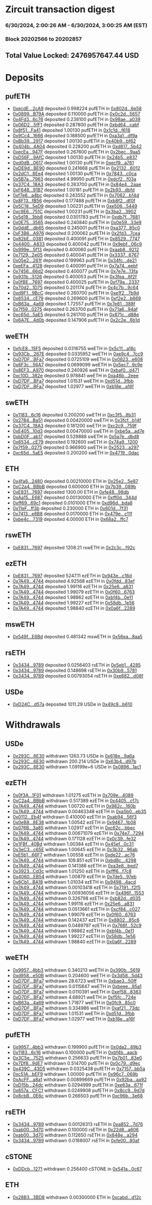 # Zircuit transaction digest
### 6/30/2024, 2:00:26 AM - 6/30/2024, 3:00:25 AM (EST)
### Block 20202566 to 20202857

## Total Value Locked: 2476957647.44 USD

# Deposits
## pufETH
- [0xecdE...2cA9](https://etherscan.io/address/0xecdE367a5e6f8c62dEFdE557695eCbe3EF452cA9) deposited 0.998224 pufETH in [0x802d...6e58](https://etherscan.io/tx/0xecdE367a5e6f8c62dEFdE557695eCbe3EF452cA9)
- [0x0899...B79A](https://etherscan.io/address/0x0899a1C9a0d0Ee04158F77d5d1359D9F566AB79A) deposited 0.110000 pufETH in [0x0c2d...5657](https://etherscan.io/tx/0x0899a1C9a0d0Ee04158F77d5d1359D9F566AB79A)
- [0x4Fd3...6c76](https://etherscan.io/address/0x4Fd32E5f323850C7001C2c05fC5719d3304e6c76) deposited 0.238100 pufETH in [0x98ae...a039](https://etherscan.io/tx/0x4Fd32E5f323850C7001C2c05fC5719d3304e6c76)
- [0x06D2...5fF1](https://etherscan.io/address/0x06D251AF17631E78C651c940E0326a3968515fF1) deposited 0.287800 pufETH in [0xbd64...cabf](https://etherscan.io/tx/0x06D251AF17631E78C651c940E0326a3968515fF1)
- [0x8f51...Fa41](https://etherscan.io/address/0x8f51c8eE0b924f369b4518c4a8643a0a4951Fa41) deposited 1.00130 pufETH in [0x1c1d...f618](https://etherscan.io/tx/0x8f51c8eE0b924f369b4518c4a8643a0a4951Fa41)
- [0x9Cc4...1666](https://etherscan.io/address/0x9Cc42A4f42a96161AA50876c78aE7C3399E81666) deposited 0.188500 pufETH in [0xa3a1...df9a](https://etherscan.io/tx/0x9Cc42A4f42a96161AA50876c78aE7C3399E81666)
- [0xBb39...2917](https://etherscan.io/address/0xBb39867A5553b0eD92d268F4AB0BbA7e0e0b2917) deposited 1.00130 pufETH in [0x40b9...bf62](https://etherscan.io/tx/0xBb39867A5553b0eD92d268F4AB0BbA7e0e0b2917)
- [0x404b...4A04](https://etherscan.io/address/0x404b9ab249Ba4C1f85cdD1aF72b28d6717e74A04) deposited 0.228200 pufETH in [0xd817...5b42](https://etherscan.io/tx/0x404b9ab249Ba4C1f85cdD1aF72b28d6717e74A04)
- [0xecEa...947F](https://etherscan.io/address/0xecEab46DfFBB0d8877018040cFDB816E94d1947F) deposited 0.267600 pufETH in [0x2bec...9aa5](https://etherscan.io/tx/0xecEab46DfFBB0d8877018040cFDB816E94d1947F)
- [0xD56F...9AfC](https://etherscan.io/address/0xD56FFB3DB949760158C0621149d4df27827b9AfC) deposited 1.00130 pufETH in [0x24b5...e837](https://etherscan.io/tx/0xD56FFB3DB949760158C0621149d4df27827b9AfC)
- [0xd0dB...0617](https://etherscan.io/address/0xd0dBDD97bC2080fdaf93d0509a829CCb70040617) deposited 1.00130 pufETH in [0xecf9...a781](https://etherscan.io/tx/0xd0dBDD97bC2080fdaf93d0509a829CCb70040617)
- [0xDE9d...BE90](https://etherscan.io/address/0xDE9d36bFb0237E480Bbe95717Fff26E458cfBE90) deposited 0.241668 pufETH in [0x2132...6012](https://etherscan.io/tx/0xDE9d36bFb0237E480Bbe95717Fff26E458cfBE90)
- [0x2dC1...8Ee4](https://etherscan.io/address/0x2dC17BE57bDF54bA573b563358fF91B543c08Ee4) deposited 1.00130 pufETH in [0x7843...c0ca](https://etherscan.io/tx/0x2dC17BE57bDF54bA573b563358fF91B543c08Ee4)
- [0x5B7a...7963](https://etherscan.io/address/0x5B7ab4B4B4768923cDdef657084223528C807963) deposited 4.99950 pufETH in [0xdcf2...f03a](https://etherscan.io/tx/0x5B7ab4B4B4768923cDdef657084223528C807963)
- [0x37C4...18A3](https://etherscan.io/address/0x37C4bFc0089F8A693DbA482cFa968BffE77F18A3) deposited 0.263700 pufETH in [0x84e4...2aae](https://etherscan.io/tx/0x37C4bFc0089F8A693DbA482cFa968BffE77F18A3)
- [0xF648...91B7](https://etherscan.io/address/0xF648fF8AB7dCb2f4A63De4e8C62B397cc2a191B7) deposited 1.00181 pufETH in [0x2b93...dbfd](https://etherscan.io/tx/0xF648fF8AB7dCb2f4A63De4e8C62B397cc2a191B7)
- [0xf7e6...a4bc](https://etherscan.io/address/0xf7e69E59dB190964eCb326ABF4989Bd18732a4bc) deposited 0.243552 pufETH in [0x7062...b14d](https://etherscan.io/tx/0xf7e69E59dB190964eCb326ABF4989Bd18732a4bc)
- [0x8F13...fB56](https://etherscan.io/address/0x8F138B268feFa0D57c889472a5d3Ee054200fB56) deposited 0.177488 pufETH in [0xb8f2...df0f](https://etherscan.io/tx/0x8F138B268feFa0D57c889472a5d3Ee054200fB56)
- [0x5C18...5eD9](https://etherscan.io/address/0x5C1889633343d1275163600f00BA7A996c3b5eD9) deposited 1.00231 pufETH in [0xe506...5449](https://etherscan.io/tx/0x5C1889633343d1275163600f00BA7A996c3b5eD9)
- [0xc9E6...751C](https://etherscan.io/address/0xc9E6088C49b00e01C2F0Afd3F22554Acb34b751C) deposited 1.00231 pufETH in [0x3ba2...3902](https://etherscan.io/tx/0xc9E6088C49b00e01C2F0Afd3F22554Acb34b751C)
- [0x5d18...3bb8](https://etherscan.io/address/0x5d188f3D1247Cc117f76bDE9603a6f5d39a33bb8) deposited 0.0301783 pufETH in [0xdb7f...7681](https://etherscan.io/tx/0x5d188f3D1247Cc117f76bDE9603a6f5d39a33bb8)
- [0x0E75...3565](https://etherscan.io/address/0x0E75aE0872a6b4c8fA71FE15778Fe08d82063565) deposited 0.240840 pufETH in [0x0e59...33e9](https://etherscan.io/tx/0x0E75aE0872a6b4c8fA71FE15778Fe08d82063565)
- [0x0ddE...db65](https://etherscan.io/address/0x0ddE8c0b6Eb6257fcD8e3878C279DD6B03b9db65) deposited 0.245001 pufETH in [0xa377...85c0](https://etherscan.io/tx/0x0ddE8c0b6Eb6257fcD8e3878C279DD6B03b9db65)
- [0xF3B6...A976](https://etherscan.io/address/0xF3B65337F8724a65e58783623f9f3fA84926A976) deposited 0.200062 pufETH in [0x2fd3...7cea](https://etherscan.io/tx/0xF3B65337F8724a65e58783623f9f3fA84926A976)
- [0x82bE...0381](https://etherscan.io/address/0x82bE74e3fd7B9Bfcf6DfAEE3565c863E91190381) deposited 0.400091 pufETH in [0x8529...7747](https://etherscan.io/tx/0x82bE74e3fd7B9Bfcf6DfAEE3565c863E91190381)
- [0x4400...A833](https://etherscan.io/address/0x4400d9F0BDa81ACE8079e608EB14dEf33109A833) deposited 0.400042 pufETH in [0x9ebf...06c9](https://etherscan.io/tx/0x4400d9F0BDa81ACE8079e608EB14dEf33109A833)
- [0x999e...5f13](https://etherscan.io/address/0x999e25a14a6Cfebac64cD8E6a2B4bA11fDde5f13) deposited 0.400060 pufETH in [0xaab8...9212](https://etherscan.io/tx/0x999e25a14a6Cfebac64cD8E6a2B4bA11fDde5f13)
- [0x7129...2e05](https://etherscan.io/address/0x7129AaEd07d864DBe4e5D4E4FBD2FFCD9f4b2e05) deposited 0.400041 pufETH in [0x3337...6767](https://etherscan.io/tx/0x7129AaEd07d864DBe4e5D4E4FBD2FFCD9f4b2e05)
- [0x05e2...261f](https://etherscan.io/address/0x05e2f9c0F7b51Fa3BaC8FeE5152E23B94731261f) deposited 0.199963 pufETH in [0x34fc...de21](https://etherscan.io/tx/0x05e2f9c0F7b51Fa3BaC8FeE5152E23B94731261f)
- [0xeEFa...4128](https://etherscan.io/address/0xeEFa50c79720897EFDD77399dEB2D280912C4128) deposited 0.400091 pufETH in [0x7a74...eebf](https://etherscan.io/tx/0xeEFa50c79720897EFDD77399dEB2D280912C4128)
- [0x7456...66d2](https://etherscan.io/address/0x7456f0a4D00c89c284550411ea7F82Eeec8466d2) deposited 0.400077 pufETH in [0x7e7e...13fa](https://etherscan.io/tx/0x7456f0a4D00c89c284550411ea7F82Eeec8466d2)
- [0x931b...5126](https://etherscan.io/address/0x931b9037d790E534aA430b0C83a1543d40475126) deposited 0.400053 pufETH in [0x3fea...6f2f](https://etherscan.io/tx/0x931b9037d790E534aA430b0C83a1543d40475126)
- [0x0fBE...7697](https://etherscan.io/address/0x0fBE7996103C342E45e8B90b52Ae4a7De4367697) deposited 0.400025 pufETH in [0xf79a...2337](https://etherscan.io/tx/0x0fBE7996103C342E45e8B90b52Ae4a7De4367697)
- [0x70d2...1D75](https://etherscan.io/address/0x70d2FF42CfC326Dc908777fe77CbE20736991D75) deposited 0.201174 pufETH in [0x4c7b...9c64](https://etherscan.io/tx/0x70d2FF42CfC326Dc908777fe77CbE20736991D75)
- [0xd9F1...9BcC](https://etherscan.io/address/0xd9F18d0C490697CcDC1C16F54d223eA75a069BcC) deposited 0.260700 pufETH in [0xe1f2...7b9d](https://etherscan.io/tx/0xd9F18d0C490697CcDC1C16F54d223eA75a069BcC)
- [0x6534...cE79](https://etherscan.io/address/0x65345f76eC86014aF402041657d118e29E65cE79) deposited 0.269600 pufETH in [0xf2e2...b669](https://etherscan.io/tx/0x65345f76eC86014aF402041657d118e29E65cE79)
- [0xB63a...4a69](https://etherscan.io/address/0xB63a205cC11C63dC5F7aF3bC2103308E2d134a69) deposited 1.72557 pufETH in [0x7e81...388f](https://etherscan.io/tx/0xB63a205cC11C63dC5F7aF3bC2103308E2d134a69)
- [0x7f59...0275](https://etherscan.io/address/0x7f59bE872c50A195056eD409a193495a8f490275) deposited 0.263700 pufETH in [0x71a6...94af](https://etherscan.io/tx/0x7f59bE872c50A195056eD409a193495a8f490275)
- [0xc65d...5aE5](https://etherscan.io/address/0xc65deCa6cA4392800c7564719790401ef4065aE5) deposited 0.261700 pufETH in [0x871c...d88e](https://etherscan.io/tx/0xc65deCa6cA4392800c7564719790401ef4065aE5)
- [0x6A7E...4d0b](https://etherscan.io/address/0x6A7E36B2a6E8793AdFAF2cE75aBf8c88e7124d0b) deposited 0.147906 pufETH in [0x2c2e...6b1d](https://etherscan.io/tx/0x6A7E36B2a6E8793AdFAF2cE75aBf8c88e7124d0b)
## weETH
- [0xfcE8...15F5](https://etherscan.io/address/0xfcE82d6174F601d6257Bd7D9CE2499BF1F3115F5) deposited 0.0316755 weETH in [0x5c11...a18c](https://etherscan.io/tx/0xfcE82d6174F601d6257Bd7D9CE2499BF1F3115F5)
- [0x93Cb...267E](https://etherscan.io/address/0x93CbF95e9fAd14Fc77BAe0532019804C9C14267E) deposited 0.0335952 weETH in [0xe9c4...7cc9](https://etherscan.io/tx/0x93CbF95e9fAd14Fc77BAe0532019804C9C14267E)
- [0xD7DF...BFa7](https://etherscan.io/address/0xD7DF7E085214743530afF339aFC420c7c720BFa7) deposited 0.0725109 weETH in [0x0823...e608](https://etherscan.io/tx/0xD7DF7E085214743530afF339aFC420c7c720BFa7)
- [0x6F3c...56A7](https://etherscan.io/address/0x6F3c7299400Cc60E8B333E5306dA41a111B056A7) deposited 0.0699099 weETH in [0x5ec7...9c9e](https://etherscan.io/tx/0x6F3c7299400Cc60E8B333E5306dA41a111B056A7)
- [0x8EF3...A970](https://etherscan.io/address/0x8EF33edD33452a6c2156f9517cD02B9e019aA970) deposited 0.240926 weETH in [0xbaf0...d471](https://etherscan.io/tx/0x8EF33edD33452a6c2156f9517cD02B9e019aA970)
- [0xc10D...382e](https://etherscan.io/address/0xc10D57f72Af5560749AaBCceD00F3184770a382e) deposited 0.978841 weETH in [0xa46b...2eee](https://etherscan.io/tx/0xc10D57f72Af5560749AaBCceD00F3184770a382e)
- [0xD7DF...BFa7](https://etherscan.io/address/0xD7DF7E085214743530afF339aFC420c7c720BFa7) deposited 1.01531 weETH in [0xd51d...3fbb](https://etherscan.io/tx/0xD7DF7E085214743530afF339aFC420c7c720BFa7)
- [0xD7DF...BFa7](https://etherscan.io/address/0xD7DF7E085214743530afF339aFC420c7c720BFa7) deposited 1.02977 weETH in [0xb18e...a16f](https://etherscan.io/tx/0xD7DF7E085214743530afF339aFC420c7c720BFa7)
## swETH
- [0x1183...6c16](https://etherscan.io/address/0x11830F8Ce473edD8ec73C4126b9381F65fD86c16) deposited 0.200200 swETH in [0xc3f5...8b31](https://etherscan.io/tx/0x11830F8Ce473edD8ec73C4126b9381F65fD86c16)
- [0x2784...Ba51](https://etherscan.io/address/0x27847A6Bd04Dd03cBA609078c308009C275BBa51) deposited 0.00420000 swETH in [0x3fcf...b14f](https://etherscan.io/tx/0x27847A6Bd04Dd03cBA609078c308009C275BBa51)
- [0x37C4...18A3](https://etherscan.io/address/0x37C4bFc0089F8A693DbA482cFa968BffE77F18A3) deposited 0.181200 swETH in [0xc2c9...759f](https://etherscan.io/tx/0x37C4bFc0089F8A693DbA482cFa968BffE77F18A3)
- [0xE405...10d3](https://etherscan.io/address/0xE4056aFA8c1736e02b9cdc25a46c3162398D10d3) deposited 0.00470000 swETH in [0xbe5a...ad7e](https://etherscan.io/tx/0xE4056aFA8c1736e02b9cdc25a46c3162398D10d3)
- [0xbD0F...ab17](https://etherscan.io/address/0xbD0F43868181d1C399FC7405fbc46725b2F7ab17) deposited 0.529888 swETH in [0x5a7e...dbd8](https://etherscan.io/tx/0xbD0F43868181d1C399FC7405fbc46725b2F7ab17)
- [0x6534...cE79](https://etherscan.io/address/0x65345f76eC86014aF402041657d118e29E65cE79) deposited 0.192600 swETH in [0x74a9...1200](https://etherscan.io/tx/0x65345f76eC86014aF402041657d118e29E65cE79)
- [0x7f59...0275](https://etherscan.io/address/0x7f59bE872c50A195056eD409a193495a8f490275) deposited 0.966900 swETH in [0x2523...a297](https://etherscan.io/tx/0x7f59bE872c50A195056eD409a193495a8f490275)
- [0xc65d...5aE5](https://etherscan.io/address/0xc65deCa6cA4392800c7564719790401ef4065aE5) deposited 0.200200 swETH in [0x4719...0dac](https://etherscan.io/tx/0xc65deCa6cA4392800c7564719790401ef4065aE5)
## ETH
- [0x4fa6...2480](https://etherscan.io/address/0x4fa6c3d970F4AB1Fc34AE2EC12EC0B673Bcc2480) deposited 0.00210000 ETH in [0x25e2...5e87](https://etherscan.io/tx/0x4fa6c3d970F4AB1Fc34AE2EC12EC0B673Bcc2480)
- [0xC2a4...BBbB](https://etherscan.io/address/0xC2a406166299caB46480F334CCe0dA2d0715BBbB) deposited 0.600000 ETH in [0x7b39...089b](https://etherscan.io/tx/0xC2a406166299caB46480F334CCe0dA2d0715BBbB)
- [0xE831...7697](https://etherscan.io/address/0xE831C8903de820137c13681E78A5780afDdf7697) deposited 1300.00 ETH in [0xfe48...98db](https://etherscan.io/tx/0xE831C8903de820137c13681E78A5780afDdf7697)
- [0xAa15...E687](https://etherscan.io/address/0xAa153D7c28c162e08aA08aB1d9F3a0f8CA21E687) deposited 0.00130000 ETH in [0xff0d...344d](https://etherscan.io/tx/0xAa153D7c28c162e08aA08aB1d9F3a0f8CA21E687)
- [0xff69...69c1](https://etherscan.io/address/0xff691753Ae5e2268F16f66F3060160558a9569c1) deposited 0.0101000 ETH in [0xd96d...bda8](https://etherscan.io/tx/0xff691753Ae5e2268F16f66F3060160558a9569c1)
- [0x11eF...ff3b](https://etherscan.io/address/0x11eFD930C0D401397346554AD443F003F2bAff3b) deposited 0.230000 ETH in [0x601d...7f31](https://etherscan.io/tx/0x11eFD930C0D401397346554AD443F003F2bAff3b)
- [0x7413...e8B8](https://etherscan.io/address/0x74130E45fA0f3E810CEf61759564998Fd751e8B8) deposited 0.0170000 ETH in [0x479e...c11f](https://etherscan.io/tx/0x74130E45fA0f3E810CEf61759564998Fd751e8B8)
- [0xbe4c...7319](https://etherscan.io/address/0xbe4c63CC7b37e7d9bB6a6aEB07169b34ea2D7319) deposited 4.00000 ETH in [0x68a2...ffc7](https://etherscan.io/tx/0xbe4c63CC7b37e7d9bB6a6aEB07169b34ea2D7319)
## rswETH
- [0xE831...7697](https://etherscan.io/address/0xE831C8903de820137c13681E78A5780afDdf7697) deposited 1208.21 rswETH in [0x2c3c...f92c](https://etherscan.io/tx/0xE831C8903de820137c13681E78A5780afDdf7697)
## ezETH
- [0xE831...7697](https://etherscan.io/address/0xE831C8903de820137c13681E78A5780afDdf7697) deposited 5247.11 ezETH in [0x943e...c16d](https://etherscan.io/tx/0xE831C8903de820137c13681E78A5780afDdf7697)
- [0x7A49...4744](https://etherscan.io/address/0x7A493Be5c2ce014cD049Bf178a1ac0Db1B434744) deposited 4.92568 ezETH in [0x0fdd...83ef](https://etherscan.io/tx/0x7A493Be5c2ce014cD049Bf178a1ac0Db1B434744)
- [0x7A49...4744](https://etherscan.io/address/0x7A493Be5c2ce014cD049Bf178a1ac0Db1B434744) deposited 1.99116 ezETH in [0x25e6...a831](https://etherscan.io/tx/0x7A493Be5c2ce014cD049Bf178a1ac0Db1B434744)
- [0x7A49...4744](https://etherscan.io/address/0x7A493Be5c2ce014cD049Bf178a1ac0Db1B434744) deposited 1.99079 ezETH in [0x0f60...6763](https://etherscan.io/tx/0x7A493Be5c2ce014cD049Bf178a1ac0Db1B434744)
- [0x7A49...4744](https://etherscan.io/address/0x7A493Be5c2ce014cD049Bf178a1ac0Db1B434744) deposited 1.98862 ezETH in [0xbf4b...0e11](https://etherscan.io/tx/0x7A493Be5c2ce014cD049Bf178a1ac0Db1B434744)
- [0x7A49...4744](https://etherscan.io/address/0x7A493Be5c2ce014cD049Bf178a1ac0Db1B434744) deposited 1.99227 ezETH in [0x58db...1e56](https://etherscan.io/tx/0x7A493Be5c2ce014cD049Bf178a1ac0Db1B434744)
- [0x7A49...4744](https://etherscan.io/address/0x7A493Be5c2ce014cD049Bf178a1ac0Db1B434744) deposited 1.98840 ezETH in [0x0a6f...2289](https://etherscan.io/tx/0x7A493Be5c2ce014cD049Bf178a1ac0Db1B434744)
## mswETH
- [0x549f...E6Bd](https://etherscan.io/address/0x549f070D6c18bEf6F23C06f8257612253604E6Bd) deposited 0.481342 mswETH in [0x56ea...8aa5](https://etherscan.io/tx/0x549f070D6c18bEf6F23C06f8257612253604E6Bd)
## rsETH
- [0x3434...9789](https://etherscan.io/address/0x34349c5569e7B846c3558961552D2202760A9789) deposited 0.0256403 rsETH in [0x5eb1...4285](https://etherscan.io/tx/0x34349c5569e7B846c3558961552D2202760A9789)
- [0x3434...9789](https://etherscan.io/address/0x34349c5569e7B846c3558961552D2202760A9789) deposited 0.148698 rsETH in [0x30b9...5781](https://etherscan.io/tx/0x34349c5569e7B846c3558961552D2202760A9789)
- [0x3434...9789](https://etherscan.io/address/0x34349c5569e7B846c3558961552D2202760A9789) deposited 0.00793054 rsETH in [0xe882...d08f](https://etherscan.io/tx/0x34349c5569e7B846c3558961552D2202760A9789)
## USDe
- [0xD24C...d57a](https://etherscan.io/address/0xD24Cfe2d0fa81369ca6291c28ac5426e16B6d57a) deposited 1011.29 USDe in [0x49c9...b610](https://etherscan.io/tx/0xD24Cfe2d0fa81369ca6291c28ac5426e16B6d57a)
# Withdrawals
## USDe
- [0x293C...6E30](https://etherscan.io/address/0x293C6937D8D82e05B01335F7B33FBA0c8e256E30) withdrawn 1263.73 USDe in [0x618e...9a6a](https://etherscan.io/tx/0x293C6937D8D82e05B01335F7B33FBA0c8e256E30)
- [0x293C...6E30](https://etherscan.io/address/0x293C6937D8D82e05B01335F7B33FBA0c8e256E30) withdrawn 200.214 USDe in [0x63b4...d97b](https://etherscan.io/tx/0x293C6937D8D82e05B01335F7B33FBA0c8e256E30)
- [0x293C...6E30](https://etherscan.io/address/0x293C6937D8D82e05B01335F7B33FBA0c8e256E30) withdrawn 1.09199e+6 USDe in [0x0896...1ac1](https://etherscan.io/tx/0x293C6937D8D82e05B01335F7B33FBA0c8e256E30)
## ezETH
- [0x0f3A...1F01](https://etherscan.io/address/0x0f3AEDfe4F2938A908Ee0A5627d28C2Ff55a1F01) withdrawn 1.01275 ezETH in [0x709e...4089](https://etherscan.io/tx/0x0f3AEDfe4F2938A908Ee0A5627d28C2Ff55a1F01)
- [0xC2a4...BBbB](https://etherscan.io/address/0xC2a406166299caB46480F334CCe0dA2d0715BBbB) withdrawn 0.517389 ezETH in [0x4405...cf7c](https://etherscan.io/tx/0xC2a406166299caB46480F334CCe0dA2d0715BBbB)
- [0x7A49...4744](https://etherscan.io/address/0x7A493Be5c2ce014cD049Bf178a1ac0Db1B434744) withdrawn 1.00720 ezETH in [0x982c...160b](https://etherscan.io/tx/0x7A493Be5c2ce014cD049Bf178a1ac0Db1B434744)
- [0x7A49...4744](https://etherscan.io/address/0x7A493Be5c2ce014cD049Bf178a1ac0Db1B434744) withdrawn 0.00463348 ezETH in [0xa5b0...eb35](https://etherscan.io/tx/0x7A493Be5c2ce014cD049Bf178a1ac0Db1B434744)
- [0x0112...Eb4f](https://etherscan.io/address/0x01120A83A4F82f03AE25f72A7a486530a09dEb4f) withdrawn 0.410000 ezETH in [0xab94...56f3](https://etherscan.io/tx/0x01120A83A4F82f03AE25f72A7a486530a09dEb4f)
- [0x0eB8...8E38](https://etherscan.io/address/0x0eB8e7A153A0dD817d83D2B83eB3Db0E82858E38) withdrawn 1.00542 ezETH in [0x9467...1b08](https://etherscan.io/tx/0x0eB8e7A153A0dD817d83D2B83eB3Db0E82858E38)
- [0x076B...3a85](https://etherscan.io/address/0x076BcA1Fd514dD0bAF03E2515aa356b553c23a85) withdrawn 1.02917 ezETH in [0xc62c...bbec](https://etherscan.io/tx/0x076BcA1Fd514dD0bAF03E2515aa356b553c23a85)
- [0x7A49...4744](https://etherscan.io/address/0x7A493Be5c2ce014cD049Bf178a1ac0Db1B434744) withdrawn 0.00671079 ezETH in [0x74e7...7294](https://etherscan.io/tx/0x7A493Be5c2ce014cD049Bf178a1ac0Db1B434744)
- [0x7A49...4744](https://etherscan.io/address/0x7A493Be5c2ce014cD049Bf178a1ac0Db1B434744) withdrawn 0.171128 ezETH in [0x0c39...fe32](https://etherscan.io/tx/0x7A493Be5c2ce014cD049Bf178a1ac0Db1B434744)
- [0x1FBf...40Bd](https://etherscan.io/address/0x1FBfae06489CfB1aAC13bD5aB1A35B0a923040Bd) withdrawn 1.00384 ezETH in [0x45ef...0c31](https://etherscan.io/tx/0x1FBfae06489CfB1aAC13bD5aB1A35B0a923040Bd)
- [0x3eC3...c65E](https://etherscan.io/address/0x3eC35edeE7b3c578F9FF716cfecD267Cb820c65E) withdrawn 1.00645 ezETH in [0x3b32...96ab](https://etherscan.io/tx/0x3eC35edeE7b3c578F9FF716cfecD267Cb820c65E)
- [0xE5b1...66F7](https://etherscan.io/address/0xE5b1dA82740738710711FE26fEE2577aee9266F7) withdrawn 1.00558 ezETH in [0xde22...ac76](https://etherscan.io/tx/0xE5b1dA82740738710711FE26fEE2577aee9266F7)
- [0x7A49...4744](https://etherscan.io/address/0x7A493Be5c2ce014cD049Bf178a1ac0Db1B434744) withdrawn 109.851 ezETH in [0xbd8c...4298](https://etherscan.io/tx/0x7A493Be5c2ce014cD049Bf178a1ac0Db1B434744)
- [0x7A49...4744](https://etherscan.io/address/0x7A493Be5c2ce014cD049Bf178a1ac0Db1B434744) withdrawn 0.141388 ezETH in [0xa3e8...bed7](https://etherscan.io/tx/0x7A493Be5c2ce014cD049Bf178a1ac0Db1B434744)
- [0x3923...Cd3c](https://etherscan.io/address/0x39233d31717B932608836df74FcD530B415CCd3c) withdrawn 1.01250 ezETH in [0xfff6...f7c8](https://etherscan.io/tx/0x39233d31717B932608836df74FcD530B415CCd3c)
- [0x4060...EB54](https://etherscan.io/address/0x4060aDF7a733c29Eb6BBA300b23E92215725EB54) withdrawn 1.00879 ezETH in [0x7de5...97eb](https://etherscan.io/tx/0x4060aDF7a733c29Eb6BBA300b23E92215725EB54)
- [0x6Cb1...BA18](https://etherscan.io/address/0x6Cb103fb46C95482c6aD13d687FeBDec4d25BA18) withdrawn 1.01034 ezETH in [0x9498...4acd](https://etherscan.io/tx/0x6Cb103fb46C95482c6aD13d687FeBDec4d25BA18)
- [0x7A49...4744](https://etherscan.io/address/0x7A493Be5c2ce014cD049Bf178a1ac0Db1B434744) withdrawn 0.00103418 ezETH in [0x7191...f2f5](https://etherscan.io/tx/0x7A493Be5c2ce014cD049Bf178a1ac0Db1B434744)
- [0x7A49...4744](https://etherscan.io/address/0x7A493Be5c2ce014cD049Bf178a1ac0Db1B434744) withdrawn 0.00936056 ezETH in [0x496f...1553](https://etherscan.io/tx/0x7A493Be5c2ce014cD049Bf178a1ac0Db1B434744)
- [0x7A49...4744](https://etherscan.io/address/0x7A493Be5c2ce014cD049Bf178a1ac0Db1B434744) withdrawn 0.326798 ezETH in [0xb82d...d035](https://etherscan.io/tx/0x7A493Be5c2ce014cD049Bf178a1ac0Db1B434744)
- [0x7A49...4744](https://etherscan.io/address/0x7A493Be5c2ce014cD049Bf178a1ac0Db1B434744) withdrawn 1.99116 ezETH in [0x25e6...a831](https://etherscan.io/tx/0x7A493Be5c2ce014cD049Bf178a1ac0Db1B434744)
- [0x7A49...4744](https://etherscan.io/address/0x7A493Be5c2ce014cD049Bf178a1ac0Db1B434744) withdrawn 0.0513661 ezETH in [0xcf84...c027](https://etherscan.io/tx/0x7A493Be5c2ce014cD049Bf178a1ac0Db1B434744)
- [0x7A49...4744](https://etherscan.io/address/0x7A493Be5c2ce014cD049Bf178a1ac0Db1B434744) withdrawn 1.99079 ezETH in [0x0f60...6763](https://etherscan.io/tx/0x7A493Be5c2ce014cD049Bf178a1ac0Db1B434744)
- [0x7A49...4744](https://etherscan.io/address/0x7A493Be5c2ce014cD049Bf178a1ac0Db1B434744) withdrawn 0.142437 ezETH in [0x8802...85c6](https://etherscan.io/tx/0x7A493Be5c2ce014cD049Bf178a1ac0Db1B434744)
- [0x7A49...4744](https://etherscan.io/address/0x7A493Be5c2ce014cD049Bf178a1ac0Db1B434744) withdrawn 0.0489797 ezETH in [0x766f...52c9](https://etherscan.io/tx/0x7A493Be5c2ce014cD049Bf178a1ac0Db1B434744)
- [0x7A49...4744](https://etherscan.io/address/0x7A493Be5c2ce014cD049Bf178a1ac0Db1B434744) withdrawn 1.98862 ezETH in [0xbf4b...0e11](https://etherscan.io/tx/0x7A493Be5c2ce014cD049Bf178a1ac0Db1B434744)
- [0x7A49...4744](https://etherscan.io/address/0x7A493Be5c2ce014cD049Bf178a1ac0Db1B434744) withdrawn 1.99227 ezETH in [0x58db...1e56](https://etherscan.io/tx/0x7A493Be5c2ce014cD049Bf178a1ac0Db1B434744)
- [0x7A49...4744](https://etherscan.io/address/0x7A493Be5c2ce014cD049Bf178a1ac0Db1B434744) withdrawn 1.98840 ezETH in [0x0a6f...2289](https://etherscan.io/tx/0x7A493Be5c2ce014cD049Bf178a1ac0Db1B434744)
## weETH
- [0x9957...4bb3](https://etherscan.io/address/0x995789D280DB285903e7f2D15ba86A39F2C84bb3) withdrawn 0.340213 weETH in [0x390b...5619](https://etherscan.io/tx/0x995789D280DB285903e7f2D15ba86A39F2C84bb3)
- [0xd958...e50B](https://etherscan.io/address/0xd95804ddFc0F3F619A310BfC5B1FEd7eBe5fe50B) withdrawn 0.204600 weETH in [0x3d58...5d43](https://etherscan.io/tx/0xd95804ddFc0F3F619A310BfC5B1FEd7eBe5fe50B)
- [0xD7DF...BFa7](https://etherscan.io/address/0xD7DF7E085214743530afF339aFC420c7c720BFa7) withdrawn 28.6723 weETH in [0xbae3...50ff](https://etherscan.io/tx/0xD7DF7E085214743530afF339aFC420c7c720BFa7)
- [0xD7DF...BFa7](https://etherscan.io/address/0xD7DF7E085214743530afF339aFC420c7c720BFa7) withdrawn 0.0115847 weETH in [0xbeee...95a1](https://etherscan.io/tx/0xD7DF7E085214743530afF339aFC420c7c720BFa7)
- [0xD7DF...BFa7](https://etherscan.io/address/0xD7DF7E085214743530afF339aFC420c7c720BFa7) withdrawn 0.0110391 weETH in [0xef58...8363](https://etherscan.io/tx/0xD7DF7E085214743530afF339aFC420c7c720BFa7)
- [0xD7DF...BFa7](https://etherscan.io/address/0xD7DF7E085214743530afF339aFC420c7c720BFa7) withdrawn 4.68921 weETH in [0xf5fc...724e](https://etherscan.io/tx/0xD7DF7E085214743530afF339aFC420c7c720BFa7)
- [0xB63a...4a69](https://etherscan.io/address/0xB63a205cC11C63dC5F7aF3bC2103308E2d134a69) withdrawn 1.71877 weETH in [0x0fc9...85c0](https://etherscan.io/tx/0xB63a205cC11C63dC5F7aF3bC2103308E2d134a69)
- [0xD7DF...BFa7](https://etherscan.io/address/0xD7DF7E085214743530afF339aFC420c7c720BFa7) withdrawn 0.334986 weETH in [0xaf21...73dc](https://etherscan.io/tx/0xD7DF7E085214743530afF339aFC420c7c720BFa7)
- [0xD7DF...BFa7](https://etherscan.io/address/0xD7DF7E085214743530afF339aFC420c7c720BFa7) withdrawn 1.01531 weETH in [0xd51d...3fbb](https://etherscan.io/tx/0xD7DF7E085214743530afF339aFC420c7c720BFa7)
- [0xD7DF...BFa7](https://etherscan.io/address/0xD7DF7E085214743530afF339aFC420c7c720BFa7) withdrawn 1.02977 weETH in [0xb18e...a16f](https://etherscan.io/tx/0xD7DF7E085214743530afF339aFC420c7c720BFa7)
## pufETH
- [0x9957...4bb3](https://etherscan.io/address/0x995789D280DB285903e7f2D15ba86A39F2C84bb3) withdrawn 0.199900 pufETH in [0x0da2...69b3](https://etherscan.io/tx/0x995789D280DB285903e7f2D15ba86A39F2C84bb3)
- [0x1183...6c16](https://etherscan.io/address/0x11830F8Ce473edD8ec73C4126b9381F65fD86c16) withdrawn 0.100000 pufETH in [0xbf4b...aacb](https://etherscan.io/tx/0x11830F8Ce473edD8ec73C4126b9381F65fD86c16)
- [0x3C5e...7525](https://etherscan.io/address/0x3C5e16E1f2a2869B08D2C85303F16865ad0d7525) withdrawn 0.256633 pufETH in [0x7b01...83e0](https://etherscan.io/tx/0x3C5e16E1f2a2869B08D2C85303F16865ad0d7525)
- [0x7Df8...9dE7](https://etherscan.io/address/0x7Df84f2C17BbAb4AFf4454A09d52575424599dE7) withdrawn 0.514700 pufETH in [0x0c79...d9ec](https://etherscan.io/tx/0x7Df84f2C17BbAb4AFf4454A09d52575424599dE7)
- [0x439C...43D5](https://etherscan.io/address/0x439Cf8936bB57e71960B89C2ed3dAcAf414643D5) withdrawn 0.0325438 pufETH in [0x7157...bb5a](https://etherscan.io/tx/0x439Cf8936bB57e71960B89C2ed3dAcAf414643D5)
- [0xc51A...bEF9](https://etherscan.io/address/0xc51A5D04c13E328Bf070A723c0d2FBa01ababEF9) withdrawn 1.00000 pufETH in [0x96c7...069b](https://etherscan.io/tx/0xc51A5D04c13E328Bf070A723c0d2FBa01ababEF9)
- [0xAcFF...a8a1](https://etherscan.io/address/0xAcFF0BdB82E1A5B77fa10d024bae19A761fCa8a1) withdrawn 0.00899669 pufETH in [0x92ba...aa92](https://etherscan.io/tx/0xAcFF0BdB82E1A5B77fa10d024bae19A761fCa8a1)
- [0xD15b...24dc](https://etherscan.io/address/0xD15b0f1D91A446373684fCbC59F48cF4132424dc) withdrawn 0.0294999 pufETH in [0xe63a...671f](https://etherscan.io/tx/0xD15b0f1D91A446373684fCbC59F48cF4132424dc)
- [0x657a...CFC1](https://etherscan.io/address/0x657a7C5e7868e784A42BF62F5AeC32859A86CFC1) withdrawn 0.0249908 pufETH in [0x8cc9...9d7d](https://etherscan.io/tx/0x657a7C5e7868e784A42BF62F5AeC32859A86CFC1)
- [0x8cbB...0E6c](https://etherscan.io/address/0x8cbBD4810B582D4b1893bAD09C2d1217d8090E6c) withdrawn 0.266503 pufETH in [0xc96b...3e68](https://etherscan.io/tx/0x8cbBD4810B582D4b1893bAD09C2d1217d8090E6c)
## rsETH
- [0x3434...9789](https://etherscan.io/address/0x34349c5569e7B846c3558961552D2202760A9789) withdrawn 0.00126313 rsETH in [0xa852...7d76](https://etherscan.io/tx/0x34349c5569e7B846c3558961552D2202760A9789)
- [0xab00...3d70](https://etherscan.io/address/0xab006Ef2d32AA31046eD944a5e3fB334c7103d70) withdrawn 0.100000 rsETH in [0x22d8...a606](https://etherscan.io/tx/0xab006Ef2d32AA31046eD944a5e3fB334c7103d70)
- [0xab00...3d70](https://etherscan.io/address/0xab006Ef2d32AA31046eD944a5e3fB334c7103d70) withdrawn 0.112650 rsETH in [0x848e...a294](https://etherscan.io/tx/0xab006Ef2d32AA31046eD944a5e3fB334c7103d70)
- [0x3434...9789](https://etherscan.io/address/0x34349c5569e7B846c3558961552D2202760A9789) withdrawn 0.0188007 rsETH in [0xfe00...80af](https://etherscan.io/tx/0x34349c5569e7B846c3558961552D2202760A9789)
## cSTONE
- [0xDDcb...1271](https://etherscan.io/address/0xDDcbe74f0aB55d03ba62F12d863da5Ee6c611271) withdrawn 0.256400 cSTONE in [0x541a...0c67](https://etherscan.io/tx/0xDDcbe74f0aB55d03ba62F12d863da5Ee6c611271)
## ETH
- [0x28B3...3BD8](https://etherscan.io/address/0x28B3646D898F7198D834Aff53ab924D2895E3BD8) withdrawn 0.00300000 ETH in [0xcabd...d12c](https://etherscan.io/tx/0x28B3646D898F7198D834Aff53ab924D2895E3BD8)

